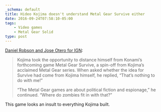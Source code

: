 ```yaml
---
_schema: default
title: Hideo Kojima doesn't understand Metal Gear Survive either
date: 2016-09-24T07:58:10-05:00
tags:
    - Video games
    - Metal Gear Solid
type: post
---
```

[Daniel Robson and Jose Otero for IGN](https://www.ign.com/articles/2016/09/18/kojima-calls-out-metal-gear-survives-zomibes):

> Kojima took the opportunity to distance himself from Konami’s forthcoming game Metal Gear Survive, a spin-off from Kojima’s acclaimed Metal Gear series. When asked whether the idea for Survive had come from Kojima himself, he replied, “That’s nothing to do with me!”
>
> “The Metal Gear games are about political fiction and espionage,” he continued. “Where do zombies fit in with that?”

This game looks an insult to everything Kojima built.